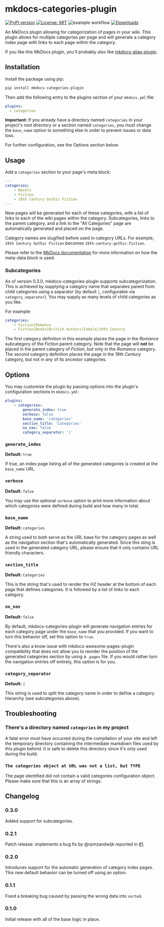# mkdocs-categories-plugin

[![PyPI version](https://badge.fury.io/py/mkdocs-categories-plugin.svg)](https://pypi.org/project/mkdocs-categories-plugin/)  [![License: MIT](https://img.shields.io/badge/License-MIT-yellow.svg)](https://opensource.org/licenses/MIT) ![example workflow](https://github.com/eddyluten/mkdocs-categories-plugin/actions/workflows/pylint.yml/badge.svg) [![Downloads](https://pepy.tech/badge/mkdocs-categories-plugin)](https://pepy.tech/project/mkdocs-categories-plugin)

An MkDocs plugin allowing for categorization of pages in your wiki. This plugin allows for multiple categories per page and will generate a category index page with links to each page within the category.

If you like this MkDocs plugin, you'll probably also like [mkdocs-alias-plugin](https://github.com/EddyLuten/mkdocs-alias-plugin).

## Installation

Install the package using pip:

```zsh
pip install mkdocs-categories-plugin
```

Then add the following entry to the plugins section of your `mkdocs.yml` file:

```yml
plugins:
  - categories
```

**Important:** If you already have a directory named `categories` in your project's root directory or a section named `categories`, you must change the `base_name` option to something else in order to prevent issues or data loss.

For further configuration, see the Options section below.

## Usage

Add a `categories` section to your page's meta block:

```yaml
---
categories:
    - Novels
    - Fiction
    - 19th Century Gothic Fiction
---
```

New pages will be generated for each of these categories, with a list of links to each of the wiki pages within the category. Subcategories, links to the parent category, and a link to the "All Categories" page are automatically generated and placed on the page.

Category names are slugified before used in category URLs. For example, `19th Century Gothic Fiction` becomes `19th-century-gothic-fiction`.

Please refer to the [MkDocs documentation](https://www.mkdocs.org/user-guide/writing-your-docs/#yaml-style-meta-data) for more information on how the meta-data block is used.

### Subcategories

As of version 0.3.0, mkdocs-categories-plugin supports subcategorization. This is achieved by supplying a category name that separates parent from child categories using a separator (by default `|`, configurable via `category_separator`). You may supply as many levels of child categories as you like.

For example:

```yaml
categories:
    - Fiction|Romance
    - Fiction|Books|British Authors|Female|19th Century
```

The first category definition in this example places the page in the *Romance* subcategory of the *Fiction* parent category. Note that the page will **not** be placed in the parent category of *Fiction*, but only in the *Romance* category. The second category definition places the page in the *19th Century* category, but not in any of its ancestor categories.

## Options

You may customize the plugin by passing options into the plugin's configuration sections in `mkdocs.yml`:

```yaml
plugins:
    - categories:
        generate_index: true
        verbose: false
        base_name: 'categories'
        section_title: 'Categories'
        no_nav: false
        category_separator: '|'
```

### `generate_index`

**Default:** `true`

If true, an index page listing all of the generated categories is created at the `base_name` URL.

### `verbose`

**Default:** `false`

You may use the optional `verbose` option to print more information about which categories were defined during build and how many in total.

### `base_name`

**Default:** `categories`

A string used to both serve as the URL base for the category pages as well as the navigation section that's automatically generated. Since this sting is used in the generated category URL, please ensure that it only contains URL friendly characters.

### `section_title`

**Default:** `Categories`

This is the string that's used to render the H2 header at the bottom of each page that defines categories. It is followed by a list of links to each category.

### `no_nav`

**Default:** `false`

By default, mkdocs-categories-plugin will generate navigation entries for each category page under the `base_name` that you provided. If you want to turn this behavior off, set this option to `true`.

There's also a know issue with mkdocs-awesome-pages-plugin compatibility that does not allow you to reorder the position of the generated categories section by using a `.pages` file. If you would rather turn the navigation entries off entirely, this option is for you.

### `category_separator`

**Default:** `|`

This string is used to split the category name in order to define a category hierarchy (see subcategories above).

## Troubleshooting

### There's a directory named `categories` in my project

A fatal error must have occurred during the compilation of your site and left the temporary directory containing the intermediate markdown files used by this plugin behind. It is safe to delete this directory since it's only used during the build.

### `The categories object at URL was not a list, but TYPE`

The page identified did not contain a valid categories configuration object. Please make sure that this is an array of strings.

## Changelog

### 0.3.0

Added support for subcategories.

### 0.2.1

Patch release: implements a bug fix by @rpmzandwijk reported in [#1](https://github.com/EddyLuten/mkdocs-categories-plugin/issues/1).

### 0.2.0

Introduces support for the automatic generation of category index pages. This new default behavior can be turned off using an option.

### 0.1.1

Fixed a breaking bug caused by passing the wrong data into `sorted`.

### 0.1.0

Initial release with all of the base logic in place.
